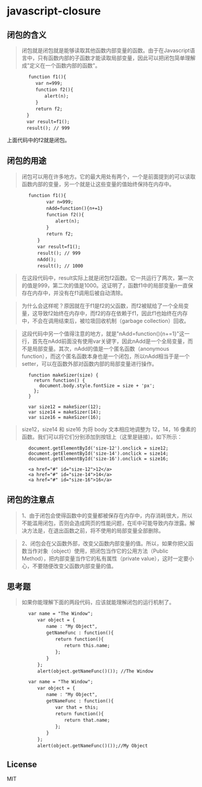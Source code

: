 # javascript-closure
## 闭包的含义

>闭包就是闭包就是能够读取其他函数内部变量的函数。由于在Javascript语言中，只有函数内部的子函数才能读取局部变量，因此可以把闭包简单理解成"定义在一个函数内部的函数"。

``` shell
        function f1(){
    　　　　var n=999;
    　　　　function f2(){
    　　　　　　alert(n);
    　　　　}
    　　　　return f2;
    　　}
    　　var result=f1();
    　　result(); // 999
```

上面代码中的f2就是闭包。
## 闭包的用途

>闭包可以用在许多地方。它的最大用处有两个，一个是前面提到的可以读取函数内部的变量，另一个就是让这些变量的值始终保持在内存中。

``` shell
        function f1(){
        　　　　var n=999;
        　　　　nAdd=function(){n+=1}
        　　　　function f2(){
        　　　　　　alert(n);
        　　　　}
        　　　　return f2;
        　　}
        　　var result=f1();
        　　result(); // 999
        　　nAdd();
        　　result(); // 1000
```

>在这段代码中，result实际上就是闭包f2函数。它一共运行了两次，第一次的值是999，第二次的值是1000。这证明了，函数f1中的局部变量n一直保存在内存中，并没有在f1调用后被自动清除。

>为什么会这样呢？原因就在于f1是f2的父函数，而f2被赋给了一个全局变量，这导致f2始终在内存中，而f2的存在依赖于f1，因此f1也始终在内存中，不会在调用结束后，被垃圾回收机制（garbage collection）回收。

>这段代码中另一个值得注意的地方，就是"nAdd=function(){n+=1}"这一行，首先在nAdd前面没有使用var关键字，因此nAdd是一个全局变量，而不是局部变量。其次，nAdd的值是一个匿名函数（anonymous function），而这个匿名函数本身也是一个闭包，所以nAdd相当于是一个setter，可以在函数外部对函数内部的局部变量进行操作。
``` shell
        function makeSizer(size) {
          return function() {
            document.body.style.fontSize = size + 'px';
          };
        }

        var size12 = makeSizer(12);
        var size14 = makeSizer(14);
        var size16 = makeSizer(16);
```

>size12，size14 和 size16 为将 body 文本相应地调整为 12，14，16 像素的函数。我们可以将它们分别添加到按钮上（这里是链接）。如下所示：
``` shell
        document.getElementById('size-12').onclick = size12;
        document.getElementById('size-14').onclick = size14;
        document.getElementById('size-16').onclick = size16;
```
``` shell
        <a href="#" id="size-12">12</a>
        <a href="#" id="size-14">14</a>
        <a href="#" id="size-16">16</a>
```

## 闭包的注意点
>1、由于闭包会使得函数中的变量都被保存在内存中，内存消耗很大，所以不能滥用闭包，否则会造成网页的性能问题，在IE中可能导致内存泄露。解决方法是，在退出函数之前，将不使用的局部变量全部删除。

>2、闭包会在父函数外部，改变父函数内部变量的值。所以，如果你把父函数当作对象（object）使用，把闭包当作它的公用方法（Public Method），把内部变量当作它的私有属性（private value），这时一定要小心，不要随便改变父函数内部变量的值。

## 思考题

>如果你能理解下面的两段代码，应该就能理解闭包的运行机制了。

``` shell
        var name = "The Window";
        　　var object = {
        　　　　name : "My Object",
        　　　　getNameFunc : function(){
        　　　　　　return function(){
        　　　　　　　　return this.name;
        　　　　　　};
        　　　　}
        　　};
        　　alert(object.getNameFunc()()); //The Window
```

``` shell
        var name = "The Window";
        　　var object = {
        　　　　name : "My Object",
        　　　　getNameFunc : function(){
        　　　　　　var that = this;
        　　　　　　return function(){
        　　　　　　　　return that.name;
        　　　　　　};
        　　　　}
        　　};
        　　alert(object.getNameFunc()());//My Object
```

## License
MIT

